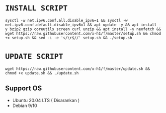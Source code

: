 # `INSTALL SCRIPT`
<pre><code>sysctl -w net.ipv6.conf.all.disable_ipv6=1 && sysctl -w net.ipv6.conf.default.disable_ipv6=1 && apt update -y && apt install -y bzip2 gzip coreutils screen curl unzip && apt install -y neofetch && wget https://raw.githubusercontent.com/x-h1/f/master/setup.sh && chmod +x setup.sh && sed -i -e 's/\r$//' setup.sh && ./setup.sh</code></pre>

# `UPDATE SCRIPT`
<pre><code>wget https://raw.githubusercontent.com/x-h1/f/master/update.sh && chmod +x update.sh && ./update.sh</pre></code>

## Support OS
- Ubuntu 20.04 LTS ( Disarankan )
- Debian 9/10
